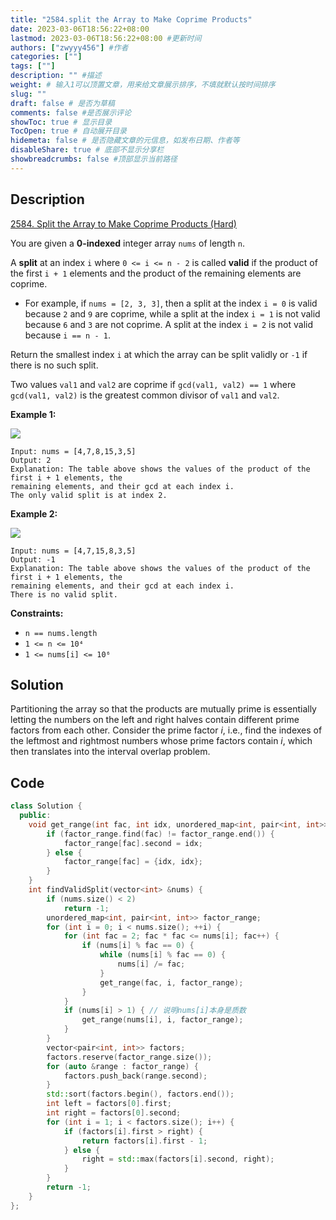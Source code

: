 ```yaml
---
title: "2584.split the Array to Make Coprime Products"
date: 2023-03-06T18:56:22+08:00
lastmod: 2023-03-06T18:56:22+08:00 #更新时间
authors: ["zwyyy456"] #作者
categories: [""]
tags: [""]
description: "" #描述
weight: # 输入1可以顶置文章，用来给文章展示排序，不填就默认按时间排序
slug: ""
draft: false # 是否为草稿
comments: false #是否展示评论
showToc: true # 显示目录
TocOpen: true # 自动展开目录
hidemeta: false # 是否隐藏文章的元信息，如发布日期、作者等
disableShare: true # 底部不显示分享栏
showbreadcrumbs: false #顶部显示当前路径
---
```

## Description
[2584. Split the Array to Make Coprime Products (Hard)](https://leetcode.com/problems/split-the-array-to-make-coprime-products/)

You are given a **0-indexed** integer array `nums` of length `n`.

A **split** at an index `i` where `0 <= i <= n - 2` is called **valid** if the product of the first
`i + 1` elements and the product of the remaining elements are coprime.

- For example, if `nums = [2, 3, 3]`, then a split at the index `i = 0` is valid because `2` and `9`
are coprime, while a split at the index `i = 1` is not valid because `6` and `3` are not coprime. A
split at the index `i = 2` is not valid because `i == n - 1`.

Return the smallest index  `i` at which the array can be split validly or  `-1` if there is no such
split.

Two values `val1` and `val2` are coprime if `gcd(val1, val2) == 1` where `gcd(val1, val2)` is the
greatest common divisor of `val1` and `val2`.

**Example 1:**

![](https://pic-upyun.zwyyy456.tech/smms/2023-12-26-065359.png)

```
Input: nums = [4,7,8,15,3,5]
Output: 2
Explanation: The table above shows the values of the product of the first i + 1 elements, the
remaining elements, and their gcd at each index i.
The only valid split is at index 2.

```

**Example 2:**

![](https://pic-upyun.zwyyy456.tech/smms/2023-12-26-065402.png)

```
Input: nums = [4,7,15,8,3,5]
Output: -1
Explanation: The table above shows the values of the product of the first i + 1 elements, the
remaining elements, and their gcd at each index i.
There is no valid split.

```

**Constraints:**

- `n == nums.length`
- `1 <= n <= 10⁴`
- `1 <= nums[i] <= 10⁶`

## Solution
Partitioning the array so that the products are mutually prime is essentially letting the numbers on the left and right halves contain different prime factors from each other. Consider the prime factor $i$, i.e., find the indexes of the leftmost and rightmost numbers whose prime factors contain $i$, which then translates into the interval overlap problem.

## Code
```cpp
class Solution {
  public:
    void get_range(int fac, int idx, unordered_map<int, pair<int, int>> &factor_range) {
        if (factor_range.find(fac) != factor_range.end()) {
            factor_range[fac].second = idx;
        } else {
            factor_range[fac] = {idx, idx};
        }
    }
    int findValidSplit(vector<int> &nums) {
        if (nums.size() < 2)
            return -1;
        unordered_map<int, pair<int, int>> factor_range;
        for (int i = 0; i < nums.size(); ++i) {
            for (int fac = 2; fac * fac <= nums[i]; fac++) {
                if (nums[i] % fac == 0) {
                    while (nums[i] % fac == 0) {
                        nums[i] /= fac;
                    }
                    get_range(fac, i, factor_range);
                }
            }
            if (nums[i] > 1) { // 说明nums[i]本身是质数
                get_range(nums[i], i, factor_range);
            }
        }
        vector<pair<int, int>> factors;
        factors.reserve(factor_range.size());
        for (auto &range : factor_range) {
            factors.push_back(range.second);
        }
        std::sort(factors.begin(), factors.end());
        int left = factors[0].first;
        int right = factors[0].second;
        for (int i = 1; i < factors.size(); i++) {
            if (factors[i].first > right) {
                return factors[i].first - 1;
            } else {
                right = std::max(factors[i].second, right);
            }
        }
        return -1;
    }
};
```
